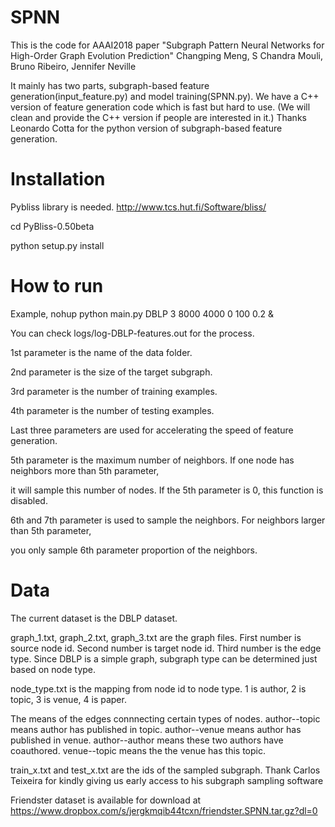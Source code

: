 # SPNN
This is the code for AAAI2018 paper
"Subgraph Pattern Neural Networks for High-Order Graph Evolution Prediction"
Changping Meng, S Chandra Mouli, Bruno Ribeiro, Jennifer Neville

It mainly has two parts, subgraph-based feature generation(input_feature.py) and model training(SPNN.py).
We have a C++ version of feature generation code which is fast but hard to use. 
(We will clean and provide the C++ version if people are interested in it.)
Thanks Leonardo Cotta for the python version of subgraph-based feature generation.

# Installation
Pybliss library is needed.  http://www.tcs.hut.fi/Software/bliss/

cd PyBliss-0.50beta

python setup.py install

# How to run

Example,
 nohup python main.py DBLP 3 8000 4000 0 100 0.2 &
 
You can check logs/log-DBLP-features.out for the process.

1st parameter is the name of the data folder.

2nd parameter is the size of the target subgraph.

3rd parameter is the number of training examples.

4th parameter is the number of testing examples.

Last three parameters are used for accelerating the speed of feature generation.

5th parameter is the maximum number of neighbors. If one node has neighbors more than 5th parameter,

it will sample this number of nodes. If the 5th parameter is 0, this function is disabled.

6th and 7th parameter is used to sample the neighbors. For neighbors larger than 5th parameter, 

you only sample 6th parameter proportion of the neighbors.

# Data
The current dataset is the DBLP dataset.

graph_1.txt, graph_2.txt, graph_3.txt are the graph files.
First number is source node id. Second number is target node id. Third number is the edge type.
Since DBLP is a simple graph, subgraph type can be determined just based on node type. 

node_type.txt is the mapping from node id to node type.
1 is author, 2 is topic, 3 is venue, 4 is paper.

The means of the edges connnecting certain types of nodes.
author--topic means author has published in topic.
author--venue means author has published in venue.
author--author means these two authors have coauthored.
venue--topic means the the venue has this topic.

train_x.txt and test_x.txt are the ids of the sampled subgraph. Thank Carlos Teixeira for kindly giving us early access to his subgraph sampling software


Friendster dataset is available for download at https://www.dropbox.com/s/jergkmqib44tcxn/friendster.SPNN.tar.gz?dl=0
